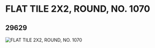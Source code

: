 # FLAT TILE 2X2, ROUND, NO. 1070
## 29629
![FLAT TILE 2X2, ROUND, NO. 1070](https://lc-www-live-s.legocdn.com/media/bricks/5/2/6174830.jpg)